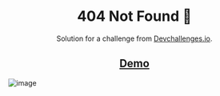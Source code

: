 <h1 align="center">404 Not Found 🎃</h1>

<div align="center">
   Solution for a challenge from  <a href="http://devchallenges.io" target="_blank">Devchallenges.io</a>.
</div>

<h2 align="center"><a href="https://willianprof.github.io/404NotFound-devChallengers/">Demo</a></h2> 

![image](https://user-images.githubusercontent.com/85208822/178597094-cf2c9cc4-abe1-4ef2-a475-86bfe5769492.png)

